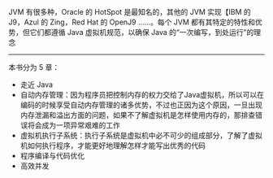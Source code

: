 JVM 有很多种，Oracle 的 HotSpot 是最知名的，其他的 JVM 实现【IBM 的 J9，Azul 的 Zing，Red Hat 的 OpenJ9 ……。每个 JVM 都有其特定的特性和优势，但它们都遵循 Java 虚拟机规范，以确保 Java 的“一次编写，到处运行”的理念

---

本书分为 5 章：
- 走近 Java
- 自动内存管理：因为程序员把控制内存的权力交给了Java虚拟机，所以可以在编码的时候享受自动内存管理的诸多优势，不过也正因为这个原因，一旦出现内存泄漏和溢出方面的问题，如果不了解虚拟机是怎样使用内存的，那排查错误将会成为一项异常艰难的工作
- 虚拟机执行子系统：执行子系统是虚拟机中必不可少的组成部分，了解了虚拟机如何执行程序，才能更好地理解怎样才能写出优秀的代码
- 程序编译与代码优化
- 高效并发










